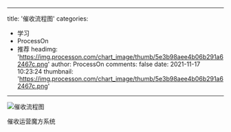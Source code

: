 
---
title: '催收流程图'
categories: 
 - 学习
 - ProcessOn
 - 推荐
headimg: 'https://img.processon.com/chart_image/thumb/5e3b98aee4b06b291a62467c.png'
author: ProcessOn
comments: false
date: 2021-11-17 10:23:24
thumbnail: 'https://img.processon.com/chart_image/thumb/5e3b98aee4b06b291a62467c.png'
---

<div>   
<img class="thumb" alt="催收流程图" src="https://img.processon.com/chart_image/thumb/5e3b98aee4b06b291a62467c.png" referrerpolicy="no-referrer">
<p>催收运营魔方系统</p>  
</div>
            
